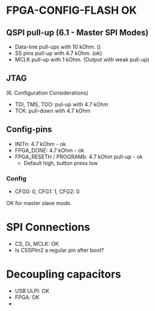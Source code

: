 # FPGA-CONFIG-FLASH OK
## QSPI pull-up (6.1 - Master SPI Modes)

- Data-line pull-ups with 10 kOhm. ()
- SS pins pull-up with 4.7 kOhm. (ok)
- MCLK pull-up with 1 kOhm. (Output with weak pull-up)


## JTAG
(6. Configuration Considerations)

- TDI, TMS, TDO: pul-up with 4.7 kOhm
- TCK: pull-down with 4.7 kOhm

## Config-pins
- INITn: 4.7 kOhm - ok
- FPGA_DONE: 4.7 kOhm - ok
- FPGA_RESETH / PROGRAMb: 4.7 kOhm pull-up - ok
	- Default high, button press low

### Config
- CFG0: 0, CFG1: 1, CFG2: 0

OK for master slave mode.

# SPI Connections

- CS, Di, MCLK: OK
- Is CSSPIin2 a regular pin after boot? 

# Decoupling capacitors
- USB ULPI: OK
- FPGA: OK
- 